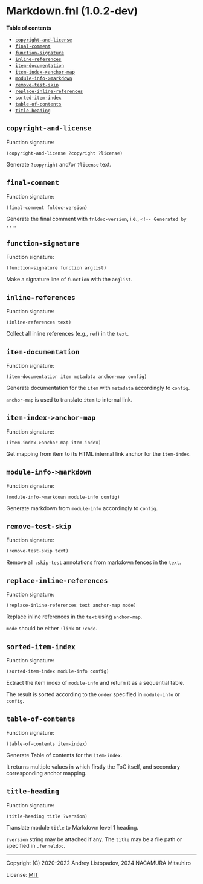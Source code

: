 # Markdown.fnl (1.0.2-dev)

**Table of contents**

- [`copyright-and-license`](#copyright-and-license)
- [`final-comment`](#final-comment)
- [`function-signature`](#function-signature)
- [`inline-references`](#inline-references)
- [`item-documentation`](#item-documentation)
- [`item-index->anchor-map`](#item-index-anchor-map)
- [`module-info->markdown`](#module-info-markdown)
- [`remove-test-skip`](#remove-test-skip)
- [`replace-inline-references`](#replace-inline-references)
- [`sorted-item-index`](#sorted-item-index)
- [`table-of-contents`](#table-of-contents)
- [`title-heading`](#title-heading)

## `copyright-and-license`

Function signature:

```
(copyright-and-license ?copyright ?license)
```

Generate `?copyright` and/or `?license` text.

## `final-comment`

Function signature:

```
(final-comment fnldoc-version)
```

Generate the final comment with `fnldoc-version`, i.e., `<!-- Generated by ...`.

## `function-signature`

Function signature:

```
(function-signature function arglist)
```

Make a signature line of `function` with the `arglist`.

## `inline-references`

Function signature:

```
(inline-references text)
```

Collect all inline references (e.g., `ref`) in the `text`.

## `item-documentation`

Function signature:

```
(item-documentation item metadata anchor-map config)
```

Generate documentation for the `item` with `metadata` accordingly to `config`.

`anchor-map` is used to translate ```item``` to internal link.

## `item-index->anchor-map`

Function signature:

```
(item-index->anchor-map item-index)
```

Get mapping from item to its HTML internal link anchor for the `item-index`.

## `module-info->markdown`

Function signature:

```
(module-info->markdown module-info config)
```

Generate markdown from `module-info` accordingly to `config`.

## `remove-test-skip`

Function signature:

```
(remove-test-skip text)
```

Remove all `:skip-test` annotations from markdown fences in the `text`.

## `replace-inline-references`

Function signature:

```
(replace-inline-references text anchor-map mode)
```

Replace inline references in the `text` using `anchor-map`.

`mode` should be either `:link` or `:code`.

## `sorted-item-index`

Function signature:

```
(sorted-item-index module-info config)
```

Extract the item index of `module-info` and return it as a sequential table.

The result is sorted according to the `order` specified in `module-info` or `config`.

## `table-of-contents`

Function signature:

```
(table-of-contents item-index)
```

Generate Table of contents for the `item-index`.

It returns multiple values in which firstly the ToC itself, and secondary
corresponding anchor mapping.

## `title-heading`

Function signature:

```
(title-heading title ?version)
```

Translate module `title` to Markdown level 1 heading.

`?version` string may be attached if any. The `title` may be a file path
or specified in `.fenneldoc`.

---

Copyright (C) 2020-2022 Andrey Listopadov, 2024 NACAMURA Mitsuhiro

License: [MIT](https://git.sr.ht/~m15a/fnldoc/tree/main/item/LICENSE)

<!-- Generated with Fnldoc 1.0.2-dev
     https://sr.ht/~m15a/fnldoc/ -->

